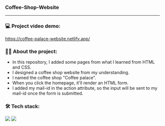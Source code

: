 ### Coffee-Shop-Website
____

### :computer: Project video demo:

https://coffee-palace-website.netlify.app/

### :man_technologist: About the project:

- In this repository, I added some pages from what I learned from HTML and CSS.
- I designed a coffee shop website from my understanding.
- I named the coffee shop "Coffee palace".
- When you click the homepage, it'll render an HTML form. 
- I added my mail-id in the action attribute, so the input will be sent to my mail-id once the form is submitted.

### :hammer_and_wrench: Tech stack:
<div>
<img src="https://img.shields.io/badge/HTML5-E34F26?style=for-the-badge&logo=html5&logoColor=white">
<img src="https://img.shields.io/badge/CSS3-1572B6?style=for-the-badge&logo=css3&logoColor=white">
</div>
